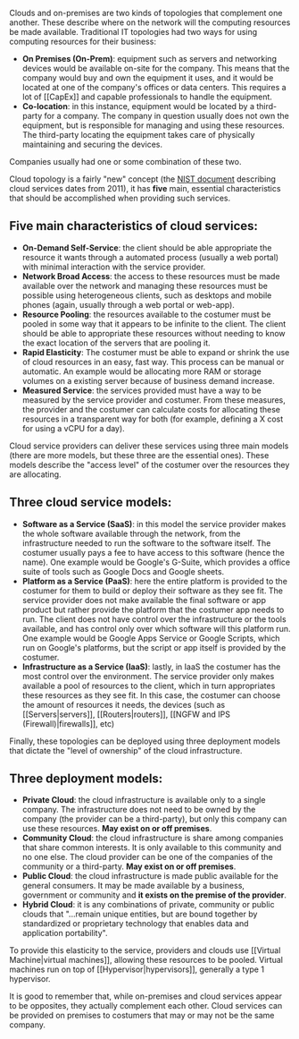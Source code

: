 Clouds and on-premises are two kinds of topologies that complement one another. These describe where on the network will the computing resources be made available. Traditional IT topologies had two ways for using computing resources for their business:

- **On Premises (On-Prem)**: equipment such as servers and networking devices would be available on-site for the company. This means that the company would buy and own the equipment it uses, and it would be located at one of the company's offices or data centers. This requires a lot of [[CapEx]] and capable professionals to handle the equipment.
- **Co-location**: in this instance, equipment would be located by a third-party for a company. The company in question usually does not own the equipment, but is responsible for managing and using these resources. The third-party locating the equipment takes care of physically maintaining and securing the devices.

Companies usually had one or some combination of these two.

Cloud topology is a fairly "new" concept (the [NIST document](https://nvlpubs.nist.gov/nistpubs/legacy/sp/nistspecialpublication800-145.pdf) describing cloud services dates from 2011), it has **five** main, essential characteristics that should be accomplished when providing such services.

## Five main characteristics of cloud services:
- **On-Demand Self-Service**: the client should be able appropriate the resource it wants through a automated process (usually a web portal) with minimal interaction with the service provider.
- **Network Broad Access**: the access to these resources must be made available over the network and managing these resources must be possible using heterogeneous clients, such as desktops and mobile phones (again, usually through a web portal or web-app).
- **Resource Pooling**: the resources available to the costumer must be pooled in some way that it appears to be infinite to the client. The client should be able to appropriate these resources without needing to know the exact location of the servers that are pooling it.
- **Rapid Elasticity**: The costumer must be able to expand or shrink the use of cloud resources in an easy, fast way. This process can be manual or automatic. An example would be allocating more RAM or storage volumes on a existing server because of business demand increase.
- **Measured Service**: the services provided must have a way to be measured by the service provider and costumer. From these measures, the provider and the costumer can calculate costs for allocating these resources in a transparent way for both (for example, defining a X cost for using a vCPU for a day).

Cloud service providers can deliver these services using three main models (there are more models, but these three are the essential ones). These models describe the "access level" of the costumer over the resources they are allocating.

## Three cloud service models:
- **Software as a Service (SaaS)**: in this model the service provider makes the whole software available through the network, from the infrastructure needed to run the software to the software itself. The costumer usually pays a fee to have access to this software (hence the name). One example would be Google's G-Suite, which provides a office suite of tools such as Google Docs and Google sheets.
- **Platform as a Service (PaaS)**: here the entire platform is provided to the costumer for them to build or deploy their software as they see fit. The service provider does not make available the final software or app product but rather provide the platform that the costumer app needs to run. The client does not have control over the infrastructure or the tools available, and has control only over which software will this platform run. One example would be Google Apps Service or Google Scripts, which run on Google's platforms, but the script or app itself is provided by the costumer.
- **Infrastructure as a Service (IaaS)**: lastly, in IaaS the costumer has the most control over the environment. The service provider only makes available a pool of resources to the client, which in turn appropriates these resources as they see fit. In this case, the costumer can choose the amount of resources it needs, the devices (such as [[Servers|servers]], [[Routers|routers]], [[NGFW and IPS (Firewall)|firewalls]], etc)

Finally, these topologies can be deployed using three deployment models that dictate the "level of ownership" of the cloud infrastructure.

## Three deployment models:
- **Private Cloud**: the cloud infrastructure is available only to a single company. The infrastructure does not need to be owned by the company (the provider can be a third-party), but only this company can use these resources. **May exist on or off premises**.
- **Community Cloud**: the cloud infrastructure is share among companies that share common interests. It is only available to this community and no one else. The cloud provider can be one of the companies of the community or a third-party. **May exist on or off premises**.
- **Public Cloud**: the cloud infrastructure is made public available for the general consumers. It may be made available by a business, government or community and **it exists on the premise of the provider**.
- **Hybrid Cloud**: it is any combinations of private, community or public clouds that "...remain unique entities, but are bound together by standardized or proprietary technology that enables data and application portability".

To provide this elasticity to the service, providers and clouds use [[Virtual Machine|virtual machines]], allowing these resources to be pooled. Virtual machines run on top of [[Hypervisor|hypervisors]], generally a type 1 hypervisor.

It is good to remember that, while on-premises and cloud services appear to be opposites, they actually complement each other. Cloud services can be provided on premises to costumers that may or may not be the same company.